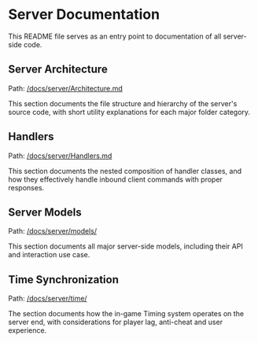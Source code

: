 # Server Documentation

This README file serves as an entry point to documentation of all server-side code.

## Server Architecture
Path: [/docs/server/Architecture.md](/docs/server/Architecture.md)

This section documents the file structure and hierarchy of the server's source code,
with short utility explanations for each major folder category.

## Handlers
Path: [/docs/server/Handlers.md](/docs/server/Handlers.md)

This section documents the nested composition of handler classes,
and how they effectively handle inbound client commands with proper responses.

## Server Models
Path: [/docs/server/models/](/docs/server/models/README.md)

This section documents all major server-side models, including their API and interaction use case.

## Time Synchronization
Path: [/docs/server/time/](/docs/server/time/README.md)

The section documents how the in-game Timing system operates on the server end,
with considerations for player lag, anti-cheat and user experience.